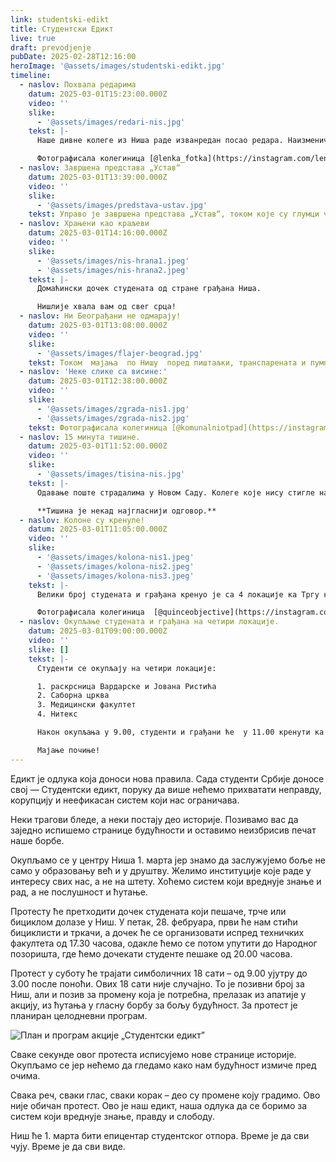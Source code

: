 ```yaml
---
link: studentski-edikt
title: Студентски Едикт
live: true
draft: prevodjenje
pubDate: 2025-02-28T12:16:00
heroImage: '@assets/images/studentski-edikt.jpg'
timeline:
  - naslov: Похвала редарима
    datum: 2025-03-01T15:23:00.000Z
    video: ''
    slike:
      - '@assets/images/redari-nis.jpg'
    tekst: |-
      Наше дивне колеге из Ниша раде изванредан посао редара. Наизменично пуштајући колоне људи у два смера ка Нишкој тврђави, они осигуравају безбедност свих оних који желе да пређу на другу страну моста, а својим осмесима и енергијом, чине да онима који стрпљиво чекају свој ред, време лакше прође.

      Фотографисала колегиница [@lenka_fotka](https://instagram.com/lenka_fotka).
  - naslov: Завршена представа „Устав“
    datum: 2025-03-01T13:39:00.000Z
    video: ''
    slike:
      - '@assets/images/predstava-ustav.jpg'
    tekst: Управо је завршена представа „Устав“, током које су глумци читали истоимени документ, самим тим смо имали прилике да се присетимо у каквој земљи желимо да живимо, као и свих законских оквира којих смо као држава у претходном периоду излазили. Поред тога што смо се присетили колико је битно имати (У)став по други пут од почетка студентских блокада, присетили смо се и свих догађаја који су погодили наше друштво и самим тим довели до студентских блокада и грађанских протеста.
  - naslov: Храњени као краљеви
    datum: 2025-03-01T14:16:00.000Z
    video: ''
    slike:
      - '@assets/images/nis-hrana1.jpeg'
      - '@assets/images/nis-hrana2.jpeg'
    tekst: |-
      Домаћински дочек студената од стране грађана Ниша.

      Нишлије хвала вам од свег срца!
  - naslov: Ни Београђани не одмарају!
    datum: 2025-03-01T13:08:00.000Z
    video: ''
    slike:
      - '@assets/images/flajer-beograd.jpg'
    tekst: Током  мајања  по Нишу  поред пиштаљки, транспарената и пумпи, у рукама се налазе и позивнице за протест у Београду 15. марта, које деле београдски студенти.
  - naslov: 'Неке слике са висине:'
    datum: 2025-03-01T12:38:00.000Z
    video: ''
    slike:
      - '@assets/images/zgrada-nis1.jpg'
      - '@assets/images/zgrada-nis2.jpg'
    tekst: Фотографисала колегиница [@komunalniotpad](https://instagram.com/komunalniotpad).
  - naslov: 15 минута тишине.
    datum: 2025-03-01T11:52:00.000Z
    video: ''
    slike:
      - '@assets/images/tisina-nis.jpg'
    tekst: |-
      Одавање поште страдалима у Новом Саду. Колеге које нису стигле на Трг краља Милана су одржале помен на путу од полазних тачака.

      **Тишина је некад најгласнији одговор.**
  - naslov: Колоне су кренуле!
    datum: 2025-03-01T11:05:00.000Z
    video: ''
    slike:
      - '@assets/images/kolona-nis1.jpeg'
      - '@assets/images/kolona-nis2.jpeg'
      - '@assets/images/kolona-nis3.jpeg'
    tekst: |-
      Велики број студената и грађана кренуо је са 4 локације ка Тргу краља Милана, где их жељно ишчекују грађани и грађанке Ниша!

      Фотографисала колегиница  [@quinceobjective](https://instagram.com/quinceobjective)
  - naslov: Окупљање студената и грађана на четири локације.
    datum: 2025-03-01T09:00:00.000Z
    video: ''
    slike: []
    tekst: |-
      Студенти се окупљају на четири локације: 

      1. раскрсница Вардарске и Јована Ристића
      2. Саборна црква
      3. Медицински факултет 
      4. Нитекс

      Након окупљања у 9.00, студенти и грађани ће  у 11.00 кренути ка Тргу краља Милана, где ће у 11.52 одати пошту настрадалима услед пада надстрешнице у Новом Саду.

      Мајање почиње!
---
```

Едикт је одлука која доноси нова правила. Сада студенти Србије доносе свој — Студентски едикт, поруку да више нећемо прихватати неправду, корупцију и неефикасан систем који нас ограничава.

Неки трагови бледе, а неки постају део историје. Позивамо вас да заједно испишемо странице будућности и оставимо неизбрисив печат наше борбе.
 
Окупљамо се у центру Ниша 1. марта јер знамо да заслужујемо боље не само у образовању већ и у друштву. Желимо институције које раде у интересу свих нас, а не на штету. Хоћемо систем који вреднује знање и рад, а не послушност и ћутање.
 
Протесту ће претходити дочек студената који пешаче, трче или бициклом долазе у Ниш. У петак, 28. фебруара, први ће нам стићи бициклисти и тркачи, а дочек ће се организовати испред техничких факултета од 17.30 часова, одакле ћемо се потом упутити до Народног позоришта, где ћемо дочекати студенте пешаке од 20.00 часова.
 
Протест у суботу ће трајати симболичних 18 сати – од 9.00 ујутру до 3.00 после поноћи. Ових 18 сати није случајно. То је позивни број за Ниш, али и позив за промену која је потребна, прелазак из апатије у акцију, из ћутања у гласну борбу за бољу будућност. За протест је планиран целодневни програм.
 
![План и програм акције „Студентски едикт”](@assets/images/edikt-raspored.jpg)

Сваке секунде овог протеста исписујемо нове странице историје. Окупљамо се јер нећемо да гледамо како нам будућност измиче пред очима.
 
Свака реч, сваки глас, сваки корак – део су промене коју градимо. Ово није обичан протест. Ово је наш едикт, наша одлука да се боримо за систем који вреднује знање, правду и слободу.
 
Ниш ће 1. марта бити епицентар студентског отпора. Време је да сви чују. Време је да сви виде.
